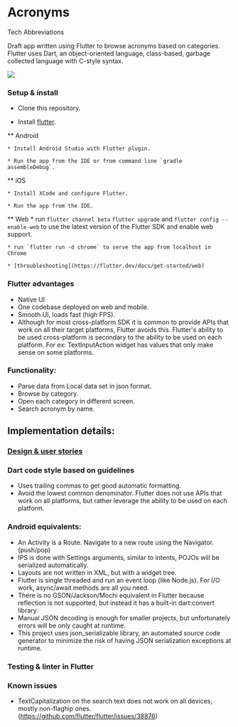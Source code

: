 # Acronyms
Tech Abbreviations

Draft app written using Flutter to browse acronyms based on categories.
Flutter uses Dart, an object-oriented language, class-based, garbage collected language with C-style syntax.

![](https://github.com/emmaChristine/Acronyms/tree/master/screenshots/Acronyms_web.gif)


### Setup & install

* Clone this repository.

* Install [flutter](https://flutter.dev/docs/get-started/install/macos).

** Android

	* Install Android Studio with Flutter plugin.

	* Run the app from the IDE or from command line `gradle assembleDebug`.

** iOS

	* Install XCode and configure Flutter.

	* Run the app from the IDE.

** Web
	* run `flutter channel beta` `flutter upgrade` and `flutter config --enable-web` to use the latest version of the Flutter SDK and enable web support.

	* run `flutter run -d chrome` to serve the app from localhost in Chrome

	* [throubleshooting](https://flutter.dev/docs/get-started/web)


### Flutter advantages

* Native UI
* One codebase deployed on web and mobile.
* Smooth UI, loads fast (high FPS).
* Although for most cross-platform SDK it is common to provide APIs that work on all their target platforms, Flutter avoids this. Flutter's ability to be used cross-platform is secondary to the ability to be used on each platform. For ex: TextInputAction widget has values that only make sense on some platforms.

### Functionality:

- Parse data from Local data set in json format.
- Browse by category.
- Open each category in different screen.
- Search acronym by name.


## Implementation details:


### [Design & user stories ](https://www.figma.com/file/fihPfODpkticU4brhVmFf8/Acronyms?node-id=1%3A2)


### Dart code style based on guidelines

- Uses trailing commas to get good automatic formatting.
- Avoid the lowest common denominator. Flutter does not use APIs that work on all platforms, but rather leverage the ability to be used on each platform.


### Android equivalents:
- An Activity is a Route. Navigate to a new route using the Navigator. (push/pop)
- IPS is done with Settings arguments, similar to intents, POJOs will be serialized automatically.
- Layouts are not written in XML, but with a widget tree.
- Flutter is single threaded and run an event loop (like Node.js). For I/O work, async/await methods are all you need.
- There is no GSON/Jackson/Mochi equivalent in Flutter because reflection is not supported, but instead it has a built-in dart:convert library.
- Manual JSON decoding is enough for smaller projects, but unfortunately errors will be only caught at runtime.
- This project uses json_serializable library, an automated source code generator to minimize the risk of having JSON serialization exceptions at runtime.


### Testing & linter in Flutter


### Known issues

- TextCapitalization on the search text does not work on all devices, mostly non-flaghip ones. (https://github.com/flutter/flutter/issues/38876)











